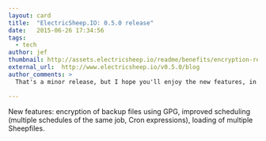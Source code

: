 ```yaml
---
layout: card
title:  "ElectricSheep.IO: 0.5.0 release"
date:   2015-06-26 17:34:56
tags:
  - tech
author: jef
thumbnail: http://assets.electricsheep.io/readme/benefits/encryption-ready_320x180.png
external_url:  http://www.electricsheep.io/v0.5.0/blog
author_comments: >
  That's a minor release, but I hope you'll enjoy the new features, in particuliar the ability to encrypt backup files as well as credentials.

---
```


New features: encryption of backup files using GPG, improved scheduling (multiple schedules of the same job, Cron expressions), loading of multiple Sheepfiles.

